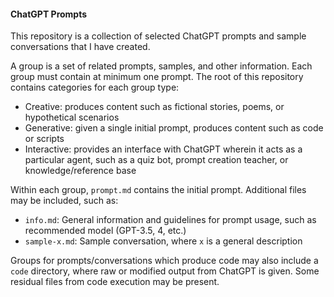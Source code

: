 #### ChatGPT Prompts

This repository is a collection of selected ChatGPT prompts and sample conversations that I have created.

A group is a set of related prompts, samples, and other information. Each group must contain at minimum one prompt. The root of this repository contains categories for each group type:

- Creative: produces content such as fictional stories, poems, or hypothetical scenarios
- Generative: given a single initial prompt, produces content such as code or scripts
- Interactive: provides an interface with ChatGPT wherein it acts as a particular agent, such as a quiz bot, prompt creation teacher, or knowledge/reference base

Within each group, `prompt.md` contains the initial prompt. Additional files may be included, such as:
- `info.md`: General information and guidelines for prompt usage, such as recommended model (GPT-3.5, 4, etc.)
- `sample-x.md`: Sample conversation, where `x` is a general description

Groups for prompts/conversations which produce code may also include a `code` directory, where raw or modified output from ChatGPT is given. Some residual files from code execution may be present.
